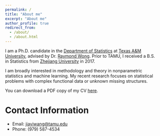 ```yaml
---
permalink: /
title: "About me"
excerpt: "About me"
author_profile: true
redirect_from: 
  - /about/
  - /about.html
---
```



I am a Ph.D. candidate in the [Department of Statistics](https://stat.tamu.edu/) at [Texas A&M University](https://www.tamu.edu/), advised by Dr. [Raymond Wong](https://raymondkww.github.io/). Prior to TAMU, I received a B.S. in Statistics from [Zhejiang University](https://www.zju.edu.cn/) in 2017.


I am broadly interested in methodology and theory in nonparametric statistics and machine learning. 
My recent research focuses on statistical problems with complex functional data  or unknown  missing structures. 


You can download a PDF copy of my CV [here](/files/pdf/CV_short.pdf).




Contact Information
======
* Email: jiayiwang@tamu.edu
* Phone: (979) 587-4534
